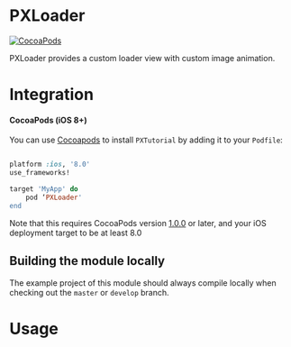 # PXLoader
[![CocoaPods](https://img.shields.io/badge/pod-v1.0.0-blue.svg)]()

PXLoader provides a custom loader view with custom image animation.

# Integration

#### CocoaPods (iOS 8+)
You can use [Cocoapods](http://cocoapods.org/) to install `PXTutorial` by adding it to your `Podfile`:
```ruby

platform :ios, '8.0'
use_frameworks!

target 'MyApp' do
	pod ‘PXLoader'
end
```
Note that this requires CocoaPods version [1.0.0](https://github.com/CocoaPods/CocoaPods/releases/tag/1.0.0) or later, and your iOS deployment target to be at least 8.0

## Building the module locally
The example project of this module should always compile locally when checking out the `master` or `develop` branch.

# Usage

